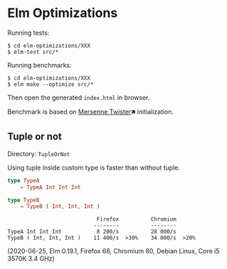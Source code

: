 # Elm Optimizations

Running tests:
```text
$ cd elm-optimizations/XXX
$ elm-test src/*
```

Running benchmarks:
```text
$ cd elm-optimizations/XXX
$ elm make --optimize src/*
```
Then open the generated `index.html` in browser.

Benchmark is based on [Mersenne Twister](https://en.wikipedia.org/wiki/Mersenne_Twister)🢅 initialization.

## Tuple or not

Directory: `TupleOrNot`

Using tuple inside custom type is faster than without tuple.
```elm
type TypeA
    = TypeA Int Int Int

type TypeB
    = TypeB ( Int, Int, Int )
```

```text
                            Firefox          Chromium
                           --------          --------
TypeA Int Int Int           8 200/s          28 000/s
TypeB ( Int, Int, Int )    11 400/s  >30%    34 000/s  >20%
```
(2020-06-25, Elm 0.19.1, Firefox 68, Chromium 80, Debian Linux, Core i5 3570K 3.4 GHz)
